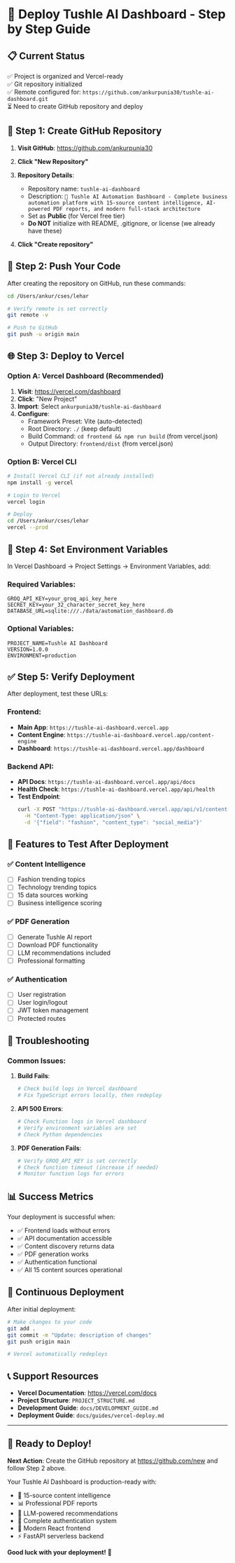 # 🚀 Deploy Tushle AI Dashboard - Step by Step Guide

## 📋 Current Status
✅ Project is organized and Vercel-ready  
✅ Git repository initialized  
✅ Remote configured for: `https://github.com/ankurpunia30/tushle-ai-dashboard.git`  
⏳ Need to create GitHub repository and deploy

## 🎯 Step 1: Create GitHub Repository

1. **Visit GitHub**: https://github.com/ankurpunia30
2. **Click "New Repository"**
3. **Repository Details**:
   - Repository name: `tushle-ai-dashboard`
   - Description: `🤖 Tushle AI Automation Dashboard - Complete business automation platform with 15-source content intelligence, AI-powered PDF reports, and modern full-stack architecture`
   - Set as **Public** (for Vercel free tier)
   - **Do NOT** initialize with README, .gitignore, or license (we already have these)

4. **Click "Create repository"**

## 🚀 Step 2: Push Your Code

After creating the repository on GitHub, run these commands:

```bash
cd /Users/ankur/cses/lehar

# Verify remote is set correctly
git remote -v

# Push to GitHub
git push -u origin main
```

## 🌐 Step 3: Deploy to Vercel

### Option A: Vercel Dashboard (Recommended)
1. **Visit**: https://vercel.com/dashboard
2. **Click**: "New Project"
3. **Import**: Select `ankurpunia30/tushle-ai-dashboard`
4. **Configure**:
   - Framework Preset: Vite (auto-detected)
   - Root Directory: `./` (keep default)
   - Build Command: `cd frontend && npm run build` (from vercel.json)
   - Output Directory: `frontend/dist` (from vercel.json)

### Option B: Vercel CLI
```bash
# Install Vercel CLI (if not already installed)
npm install -g vercel

# Login to Vercel
vercel login

# Deploy
cd /Users/ankur/cses/lehar
vercel --prod
```

## 🔐 Step 4: Set Environment Variables

In Vercel Dashboard → Project Settings → Environment Variables, add:

### Required Variables:
```env
GROQ_API_KEY=your_groq_api_key_here
SECRET_KEY=your_32_character_secret_key_here
DATABASE_URL=sqlite:///./data/automation_dashboard.db
```

### Optional Variables:
```env
PROJECT_NAME=Tushle AI Dashboard
VERSION=1.0.0
ENVIRONMENT=production
```

## ✅ Step 5: Verify Deployment

After deployment, test these URLs:

### Frontend:
- **Main App**: `https://tushle-ai-dashboard.vercel.app`
- **Content Engine**: `https://tushle-ai-dashboard.vercel.app/content-engine`
- **Dashboard**: `https://tushle-ai-dashboard.vercel.app/dashboard`

### Backend API:
- **API Docs**: `https://tushle-ai-dashboard.vercel.app/api/docs`
- **Health Check**: `https://tushle-ai-dashboard.vercel.app/api/health`
- **Test Endpoint**: 
  ```bash
  curl -X POST "https://tushle-ai-dashboard.vercel.app/api/v1/content/discover-topics" \
    -H "Content-Type: application/json" \
    -d '{"field": "fashion", "content_type": "social_media"}'
  ```

## 🎯 Features to Test After Deployment

### ✅ Content Intelligence
- [ ] Fashion trending topics
- [ ] Technology trending topics  
- [ ] 15 data sources working
- [ ] Business intelligence scoring

### ✅ PDF Generation
- [ ] Generate Tushle AI report
- [ ] Download PDF functionality
- [ ] LLM recommendations included
- [ ] Professional formatting

### ✅ Authentication
- [ ] User registration
- [ ] User login/logout
- [ ] JWT token management
- [ ] Protected routes

## 🐛 Troubleshooting

### Common Issues:

1. **Build Fails**:
   ```bash
   # Check build logs in Vercel dashboard
   # Fix TypeScript errors locally, then redeploy
   ```

2. **API 500 Errors**:
   ```bash
   # Check Function logs in Vercel dashboard
   # Verify environment variables are set
   # Check Python dependencies
   ```

3. **PDF Generation Fails**:
   ```bash
   # Verify GROQ_API_KEY is set correctly
   # Check function timeout (increase if needed)
   # Monitor function logs for errors
   ```

## 📊 Success Metrics

Your deployment is successful when:

- ✅ Frontend loads without errors
- ✅ API documentation accessible
- ✅ Content discovery returns data
- ✅ PDF generation works
- ✅ Authentication functional
- ✅ All 15 content sources operational

## 🔄 Continuous Deployment

After initial deployment:

```bash
# Make changes to your code
git add .
git commit -m "Update: description of changes"
git push origin main

# Vercel automatically redeploys
```

## 📞 Support Resources

- **Vercel Documentation**: https://vercel.com/docs
- **Project Structure**: `PROJECT_STRUCTURE.md`
- **Development Guide**: `docs/DEVELOPMENT_GUIDE.md`
- **Deployment Guide**: `docs/guides/vercel-deploy.md`

---

## 🎉 Ready to Deploy!

**Next Action**: Create the GitHub repository at https://github.com/new and follow Step 2 above.

Your Tushle AI Dashboard is production-ready with:
- 🧠 15-source content intelligence
- 📊 Professional PDF reports  
- 🤖 LLM-powered recommendations
- 🔐 Complete authentication system
- 🎨 Modern React frontend
- ⚡ FastAPI serverless backend

**Good luck with your deployment!** 🚀
